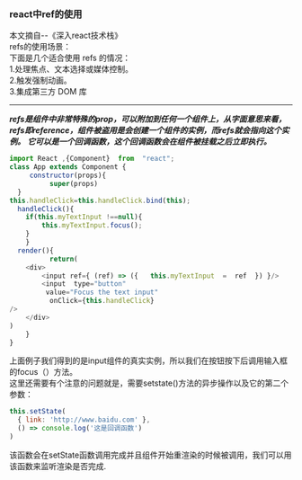 ### react中ref的使用

本文摘自--《深入react技术栈》<br>
refs的使用场景：<br>
下面是几个适合使用 refs 的情况：<br>
1.处理焦点、文本选择或媒体控制。<br>
2.触发强制动画。<br>
3.集成第三方 DOM 库<br>
***
***refs是组件中非常特殊的prop，可以附加到任何一个组件上，从字面意思来看，refs即reference，组件被盗用是会创建一个组件的实例，而refs就会指向这个实例。***
***它可以是一个回调函数，这个回调函数会在组件被挂载之后立即执行。***
```javascript
import React ,{Component}  from  "react";
class App extends Component {
     constructor(props){
          super(props)
  }
this.handleClick=this.handleClick.bind(this);
  handleClick(){
    if(this.myTextInput !==null){
        this.myTextInput.focus();
    }
    }
  render(){
          return(
    <div>
        <input ref={ (ref) => ({   this.myTextInput  =  ref  }) }/>
        <input  type="button"
         value="Focus the text input"
          onClick={this.handleClick}
/>
    </div>
)
    }
}
```
上面例子我们得到的是input组件的真实实例，所以我们在按钮按下后调用输入框的focus（）方法。<br>
这里还需要有个注意的问题就是，需要setstate()方法的异步操作以及它的第二个参数：
```javascript
this.setState(
  { link: 'http://www.baidu.com' },
  () => console.log('这是回调函数')
)
```
该函数会在setState函数调用完成并且组件开始重渲染的时候被调用，我们可以用该函数来监听渲染是否完成.


